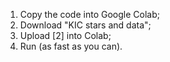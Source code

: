 1. Copy the code into Google Colab;
2. Download "KIC stars and data";
3. Upload [2] into Colab;
4. Run (as fast as you can).
